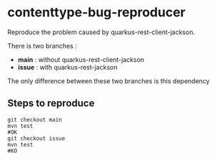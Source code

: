 # contenttype-bug-reproducer

Reproduce the problem caused by quarkus-rest-client-jackson.

There is two branches :

- **main** : without quarkus-rest-client-jackson
- **issue** : with quarkus-rest-jackson

The only difference between these two branches is this dependency

## Steps to reproduce

```shell
git checkout main
mvn test
#OK
git checkout issue
mvn test
#KO
```